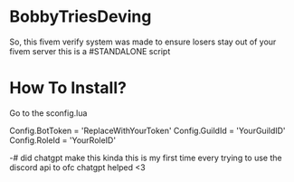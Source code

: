 # BobbyTriesDeving


So, this fivem verify system was made to ensure losers stay out of your fivem server this is a #STANDALONE script




# How To Install?

Go to the sconfig.lua

Config.BotToken = 'ReplaceWithYourToken'
Config.GuildId = 'YourGuildID'
Config.RoleId = 'YourRoleID'


-# did chatgpt make this kinda this is my first time every trying to use the discord api to ofc chatgpt helped <3
